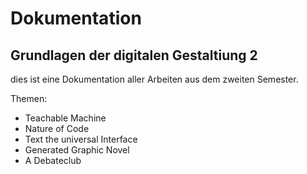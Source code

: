# Dokumentation

## Grundlagen der digitalen Gestaltiung 2

dies ist eine Dokumentation aller Arbeiten aus dem zweiten Semester. 

Themen:
- Teachable Machine
- Nature of Code
- Text the universal Interface
- Generated Graphic Novel
- A Debateclub
